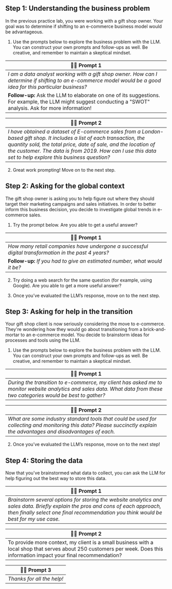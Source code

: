 ## Step 1: Understanding the business problem

In the previous practice lab, you were working with a gift shop owner. Your goal was to determine if shifting to an e-commerce business model would be advantageous. 

1. Use the prompts below to explore the business problem with the LLM. You can construct your own prompts and follow-ups as well. Be creative, and remember to maintain a skeptical mindset.

|👤**💬 Prompt 1**|
|---|
|_I am a data analyst working with a gift shop owner. How can I determine if shifting to an e-commerce model would be a good idea for this particular business?_|
|**Follow-up:** Ask the LLM to elaborate on one of its suggestions. For example, the LLM might suggest conducting a "SWOT" analysis. Ask for more information!|

|👤**💬 Prompt 2**|
|---|
|_I have obtained a dataset of E-commerce sales from a London-based gift shop. It includes a list of each transaction, the quantity sold, the total price, date of sale, and the location of the customer. The data is from 2019. How can I use this data set to help explore this business question?_|

2. Great work prompting! Move on to the next step.

## Step 2: Asking for the global context

The gift shop owner is asking you to help figure out where they should target their marketing campaigns and sales initiatives. In order to better inform this business decision, you decide to investigate global trends in e-commerce sales.

1. Try the prompt below. Are you able to get a useful answer?

| 👤**💬 Prompt 1**                                                                                   |
| --------------------------------------------------------------------------------------------------- |
| _How many retail companies have undergone a successful digital transformation in the past 4 years?_ |
| **Follow-up:** _If you had to give an estimated number, what would it be?_                          |

2. Try doing a web search for the same question (for example, using Google). Are you able to get a more useful answer?

3. Once you’ve evaluated the LLM’s response, move on to the next step.

## Step 3: Asking for help in the transition

Your gift shop client is now seriously considering the move to e-commerce. They're wondering how they would go about transitioning from a brick-and-mortar to an e-commerce model. You decide to brainstorm ideas for processes and tools using the LLM.

1. Use the prompts below to explore the business problem with the LLM. You can construct your own prompts and follow-ups as well. Be creative, and remember to maintain a skeptical mindset.

|👤**💬 Prompt 1**|
|---|
|_During the transition to e-commerce, my client has asked me to monitor website analytics and sales data. What data from these two categories would be best to gather?_|

| 👤**💬 Prompt 2**                                                                                                                                                       |
| ----------------------------------------------------------------------------------------------------------------------------------------------------------------------- |
| _What are some industry standard tools that could be used for collecting and monitoring this data? Please succinctly explain the advantages and disadvantages of each._ |

2. Once you’ve evaluated the LLM’s response, move on to the next step!

## Step 4: Storing the data

Now that you've brainstormed what data to collect, you can ask the LLM for help figuring out the best way to store this data.

|👤**💬 Prompt 1**|
|---|
|_Brainstorm several options for storing the website analytics and sales data. Briefly explain the pros and cons of each approach, then finally select one final recommendation you think would be best for my use case._|

|**👤💬 Prompt 2**|
|---|
|To provide more context, my client is a small business with a local shop that serves about 250 customers per week. Does this information impact your final recommendation?|

|**👤💬 Prompt 3**|
|---|
|_Thanks for all the help!_|
